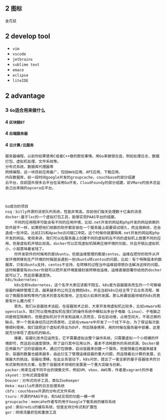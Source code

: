 ## 2 `图标`
`金花鼠`

## 2 develop tool
* `vim`
* `vscode`
* `jetbrains`
* `sublime text`
* `emace`
* `eclipse`
* `liteIDE`

## 2 advantage

### 3  `Go适合用来做什么`
#### 4   `区块链BT`

#### 4   `后端服务器`

#### 4   `云计算/云服务`
	服务器编程，以前你如果使用C或者C++做的那些事情，用Go来做很合适，例如处理日志、数据打包、虚拟机处理、文件系统等。
	分布式系统，数据库代理器等
    网络编程，这一块目前应用最广，包括Web应用、API应用、下载应用、
	内存数据库，前一段时间google开发的groupcache，couchbase的部分组建
	云平台，目前国外很多云平台在采用Go开发，CloudFoundy的部分组建，前VMare的技术总监自己出来搞的apcera云平台。



	Go成功的项目
	nsq：bitly开源的消息队列系统，性能非常高，目前他们每天处理数十亿条的消息
	docker:基于lxc的一个虚拟打包工具，能够实现PAAS平台的组建。
		不同的应用程序可能会有不同的应用环境，比如.net开发的网站和php开发的网站依赖的软件就不一样，如果把他们依赖的软件都安装在一个服务器上就要调试很久，而且很麻烦，还会造成一些冲突。比如IIS和Apache访问端口冲突。这个时候你就要隔离.net开发的网站和php开发的网站。常规来讲，我们可以在服务器上创建不同的虚拟机在不同的虚拟机上放置不同的应用，但是虚拟机开销比较高。docker可以实现虚拟机隔离应用环境的功能，并且开销比虚拟机小，小就意味着省钱了。
		你开发软件的时候用的是Ubuntu，但是运维管理的都是centos，运维在把你的软件从开发环境转移到生产环境的时候就会遇到一些Ubuntu转centos的问题，比如：有个特殊版本的数据库，只有Ubuntu支持，centos不支持，在转移的过程当中运维就得想办法解决这样的问题。这时候要是有docker你就可以把开发环境直接封装转移给运维，运维直接部署你给他的docker就可以了。而且部署速度快。
	k8s/kubernetes: 
		k8s全称kubernetes，这个名字大家应该都不陌生，k8s是为容器服务而生的一个可移植容器的编排管理工具，越来越多的公司正在拥抱k8s，并且当前k8s已经主导了云业务流程，推动了微服务架构等热门技术的普及和落地，正在如火如荼的发展。那么称霸容器领域的k8s究竟是有什么魔力呢？
		首先，我们从容器技术谈起，在容器技术之前，大家开发用虚拟机比较多，比如vmware和openstack，我们可以使用虚拟机在我们的操作系统中模拟出多台子电脑（Linux），子电脑之间是相互隔离的，但是虚拟机对于开发和运维人员而言，存在启动慢，占用空间大，不易迁移的缺点。举一个我亲身经历过的场景吧，之前在vmware中开发了一个线下平台，为了保证每次能够顺利使用，我们就把这个虚拟机导出为OVF，然后随身携带，用的时候在服务器中部署，这里就充分体现了虚拟机的缺点。
		接着，容器化技术应运而生，它不需要虚拟出整个操作系统，只需要虚拟一个小规模的环境即可，而且启动速度很快，除了运行其中应用以外，基本不消耗额外的系统资源。Docker是应用最为广泛的容器技术，通过打包镜像，启动容器来创建一个服务。但是随着应用越来越复杂，容器的数量也越来越多，由此衍生了管理运维容器的重大问题，而且随着云计算的发展，云端最大的挑战，容器在漂移。在此业务驱动下，k8s问世，提出了一套全新的基于容器技术的分布式架构领先方案，在整个容器技术领域的发展是一个重大突破与创新。
	packer:用来生成不同平台的镜像文件，例如VM、vbox、AWS等，作者是vagrant的作者
	skynet：分布式调度框架
	Doozer：分布式同步工具，类似ZooKeeper
	Heka：mazila开源的日志处理系统
	cbfs：couchbase开源的分布式文件系统
	tsuru：开源的PAAS平台，和SAE实现的功能一模一样
	groupcache：memcahe作者写的用于Google下载系统的缓存系统
	god：类似redis的缓存系统，但是支持分布式和扩展性
	gor：网络流量抓包和重放工具
